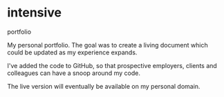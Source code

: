 # intensive
portfolio

My personal portfolio. The goal was to create a living document which could be updated as my experience expands.

I've added the code to GitHub, so that prospective employers, clients and colleagues can have a snoop around my code.

The live version will eventually be available on my personal domain.

